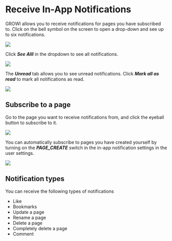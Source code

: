 # Receive In-App Notifications

GROWI allows you to receive notifications for pages you have subscribed to. Click on the bell symbol on the screen to open a drop-down and see up to six notifications.

![](/assets/images/in-app-notification-dropdown.png)

Click ***See Alll*** in the dropdown to see all notifications.

![](/assets/images/in-app-notification-list-1.png)

The ***Unread*** tab allows you to see unread notifications. Click ***Mark all as read*** to mark all notifications as read.

![](/assets/images/in-app-notification-list-2.png)


## Subscribe to a page

Go to the page you want to receive notifications from, and click the eyeball button to subscribe to it.

![](/assets/images/in-app-notification-subscribe-button.png)


You can automatically subscribe to pages you have created yourself by turning on the ***PAGE_CREATE*** switch in the in-app notification settings in the user settings.

![](/assets/images/in-app-notification-settings.png)


## Notification types

You can receive the following types of notifications

- Like
- Bookmarks
- Update a page
- Rename a page
- Delete a page
- Completely delete a page
- Comment
